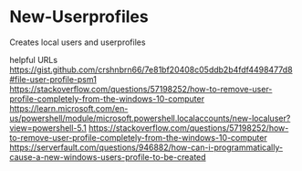 # New-Userprofiles
Creates local users and userprofiles 


helpful URLs
https://gist.github.com/crshnbrn66/7e81bf20408c05ddb2b4fdf4498477d8#file-user-profile-psm1
https://stackoverflow.com/questions/57198252/how-to-remove-user-profile-completely-from-the-windows-10-computer
https://learn.microsoft.com/en-us/powershell/module/microsoft.powershell.localaccounts/new-localuser?view=powershell-5.1
https://stackoverflow.com/questions/57198252/how-to-remove-user-profile-completely-from-the-windows-10-computer
https://serverfault.com/questions/946882/how-can-i-programmatically-cause-a-new-windows-users-profile-to-be-created
